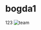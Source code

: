 # bogda1
123
![team](https://user-images.githubusercontent.com/82600534/188249694-e5a3ea0a-4e8d-4be8-8af4-ed2a107379a5.jpg)
